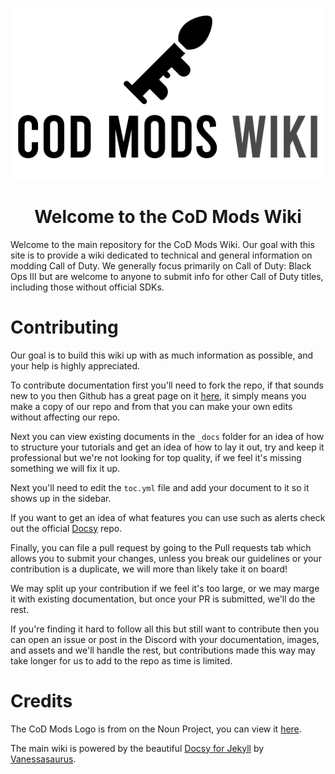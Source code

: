 <p align="center">
<img src="assets/img/logo_big.png">
</p>

<h1 align="center">Welcome to the CoD Mods Wiki</h1>

Welcome to the main repository for the CoD Mods Wiki. Our goal with this site is to provide a wiki dedicated to technical and general information on modding Call of Duty. We generally focus primarily on Call of Duty: Black Ops III but are welcome to anyone to submit info for other Call of Duty titles, including those without official SDKs.

# Contributing

Our goal is to build this wiki up with as much information as possible, and your help is highly appreciated.

To contribute documentation first you'll need to fork the repo, if that sounds new to you then Github has a great page on it [here](https://docs.github.com/en/get-started/quickstart/fork-a-repo), it simply means you make a copy of our repo and from that you can make your own edits without affecting our repo.

Next you can view existing documents in the `_docs` folder for an idea of how to structure your tutorials and get an idea of how to lay it out, try and keep it professional but we're not looking for top quality, if we feel it's missing something we will fix it up. 

Next you'll need to edit the `toc.yml` file and add your document to it so it shows up in the sidebar. 

If you want to get an idea of what features you can use such as alerts check out the official [Docsy](https://github.com/vsoch/docsy-jekyll) repo.

Finally, you can file a pull request by going to the Pull requests tab which allows you to submit your changes, unless you break our guidelines or your contribution is a duplicate, we will more than likely take it on board!

We may split up your contribution if we feel it's too large, or we may marge it with existing documentation, but once your PR is submitted, we'll do the rest.

If you're finding it hard to follow all this but still want to contribute then you can open an issue or post in the Discord with your documentation, images, and assets and we'll handle the rest, but contributions made this way may take longer for us to add to the repo as time is limited.

# Credits

The CoD Mods Logo is from on the Noun Project, you can view it [here](https://thenounproject.com/icon/rpg-2526449/). 

The main wiki is powered by the beautiful [Docsy for Jekyll](https://github.com/vsoch/docsy-jekyll) by [Vanessasaurus](https://github.com/vsoch).